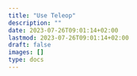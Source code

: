 ```yaml
---
title: "Use Teleop"
description: ""
date: 2023-07-26T09:01:14+02:00
lastmod: 2023-07-26T09:01:14+02:00
draft: false
images: []
type: docs
---
```

